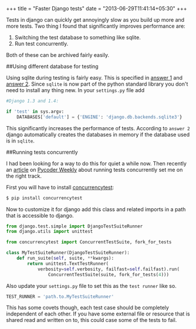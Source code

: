 +++
title = "Faster Django tests"
date = "2013-06-29T11:41:14+05:30"
+++

Tests in django can quickly get annoyingly slow as you build up more and more tests. Two thing I found that significantly improves performance are:

1. Switching the test database to something like sqlite.
2. Run test concurrently.

Both of these can be archived fairly easily.

##Using different database for testing

Using sqlite during testing is fairly easy. This is specified in [answer 1](http://stackoverflow.com/questions/3799061/speeding-up-django-testing) and [answer 2](http://stackoverflow.com/questions/3096148/how-to-run-djangos-test-database-only-in-memory). Since `sqlite` is now part of the python standard library you don't need to install any thing new. In your `settings.py` file add
```python
#Django 1.3 and 1.4:

if 'test' in sys.argv:
    DATABASES['default'] = {'ENGINE': 'django.db.backends.sqlite3'}
```

This significantly increases the performance of tests. According to `answer 2` django automatically creates the databases in memory if the database used is in `sqlite`.

##Running tests concurrently

I had been looking for a way to do this for quiet a while now. Then recently an [article](http://coreygoldberg.blogspot.ca/2013/06/python-concurrencytest-running.html) on [Pycoder Weekly](http://pycoders.com/) about running tests concurrently set me on the right track.

First you will have to install [concurrencytest](https://github.com/cgoldberg/concurrencytest):

```sh
$ pip install concurrencytest
```
Now to customize it for django add this class and related imports in a path that is accessible to django.

```python
from django.test.simple import DjangoTestSuiteRunner
from django.utils import unittest

from concurrencytest import ConcurrentTestSuite, fork_for_tests

class MyTestSuiteRunner(DjangoTestSuiteRunner):
    def run_suite(self, suite, **kwargs):
        return unittest.TextTestRunner(
            verbosity=self.verbosity, failfast=self.failfast).run(
                ConcurrentTestSuite(suite, fork_for_tests(4)))
```

Also update your `settings.py` file to set this as the `test runner` like so.
```python
TEST_RUNNER = 'path.to.MyTestSuiteRunner'
```

This has some covets though, each test case should be completely independent of each other. If you have some external file or resource that is shared read and written on to, this could case some of the tests to fail.
